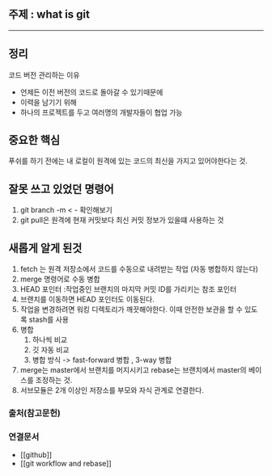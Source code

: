 

## 주제 : what is git
----
## 정리

코드 버전 관리하는 이유
-  언제든 이전 버전의 코드로 돌아갈 수 있기때문에
- 이력을 남기기 위해
- 하나의 프로젝트를 두고 여러명의 개발자들이 협업 가능


## 중요한 핵심
푸쉬를 하기 전에는 내 로컬이 원격에 있는 코드의 최신을 가지고 있어야한다는 것. 

## 잘못 쓰고 있었던 명령어
1. git branch -m < - 확인해보기 
2. git pull은 원격에 현재 커밋보다 최신 커밋 정보가 있을떄 사용하는 것 


## 새롭게 알게 된것
1. fetch 는 원격 저장소에서 코드를 수동으로 내려받는 작업 (자동 병합하지 않는다)
2. merge 명령어로 수동 병합 
3. HEAD 포인터 :작업중인 브랜치의 마지막 커밋 ID를 가리키는 참조 포인터
4. 브랜치를 이동하면 HEAD 포인터도 이동된다. 
5. 작업을 변경하려면 워킹 디렉토리가 깨끗해야한다. 이때 안전한 보관을 할 수 있도록 stash를 사용
6. 병합
	1. 하나씩 비교 
	2. 깃 자동 비교
	3. 병합 방식 -> fast-forward 병합 , 3-way 병합 
7. merge는 master에서 브랜치를 머지시키고 rebase는 브랜치에서 master의 베이스를 조정하는 것. 
8. 서브모듈은 2개 이상인 저장소를 부모와 자식 관계로 연결한다.





### 출처(참고문헌)

### 연결문서
- [[github]]
- [[git workflow and rebase]]
